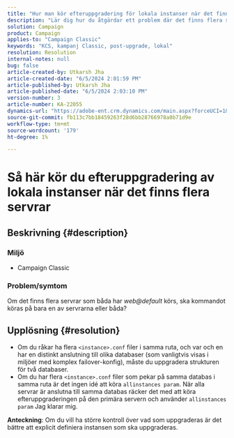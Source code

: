 ```yaml
---
title: "Hur man kör efteruppgradering för lokala instanser när det finns flera servrar"
description: "Lär dig hur du åtgärdar ett problem där det finns flera servrar som båda har web@default igång."
solution: Campaign
product: Campaign
applies-to: "Campaign Classic"
keywords: "KCS, kampanj Classic, post-upgrade, lokal"
resolution: Resolution
internal-notes: null
bug: false
article-created-by: Utkarsh Jha
article-created-date: "6/5/2024 2:01:59 PM"
article-published-by: Utkarsh Jha
article-published-date: "6/5/2024 2:03:10 PM"
version-number: 3
article-number: KA-22055
dynamics-url: "https://adobe-ent.crm.dynamics.com/main.aspx?forceUCI=1&pagetype=entityrecord&etn=knowledgearticle&id=2767462c-4423-ef11-840a-000d3a37eaf2"
source-git-commit: fb113c7bb18459263f28d6bb28766978a0b71d9e
workflow-type: tm+mt
source-wordcount: '179'
ht-degree: 1%

---
```


# Så här kör du efteruppgradering av lokala instanser när det finns flera servrar

## Beskrivning {#description}


### <b>Miljö</b>

- Campaign Classic




### <b>Problem/symtom</b>

Om det finns flera servrar som båda har *web@default* körs, ska kommandot köras på bara en av servrarna eller båda?


## Upplösning {#resolution}


- Om du råkar ha flera `<instance>.conf` filer i samma ruta, och var och en har en distinkt anslutning till olika databaser (som vanligtvis visas i miljöer med komplex failover-konfig), måste du uppgradera strukturen för två databaser.
- Om du har flera `<instance>.conf` filer som pekar på samma databas i samma ruta är det ingen idé att köra `allinstances param`. När alla servrar är anslutna till samma databas räcker det med att köra efteruppgraderingen på den primära servern och använder `allinstances param` Jag klarar mig.




<b>Anteckning</b>: Om du vill ha större kontroll över vad som uppgraderas är det bättre att explicit definiera instansen som ska uppgraderas.
